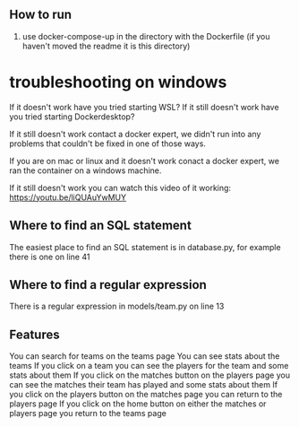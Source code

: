 ## How to run
1. use docker-compose-up in the directory with the Dockerfile (if you haven't moved the readme it is this directory)

# troubleshooting on windows
If it doesn't work have you tried starting WSL?
If it still doesn't work have you tried starting Dockerdesktop?

If it still doesn't work contact a docker expert, we didn't run into any problems that couldn't be fixed in one of those ways.

If you are on mac or linux and it doesn't work conact a docker expert, we ran the container on a windows machine.

If it still doesn't work you can watch this video of it working: https://youtu.be/liQUAuYwMUY

## Where to find an SQL statement
The easiest place to find an SQL statement is in database.py, for example there is one on line 41

## Where to find a regular expression
There is a regular expression in models/team.py on line 13

## Features
You can search for teams on the teams page
You can see stats about the teams
If you click on a team you can see the players for the team and some stats about them
If you click on the matches button on the players page you can see the matches their team has played and some stats about them
If you click on the players button on the matches page you can return to the players page
If you click on the home button on either the matches or players page you return to the teams page 
